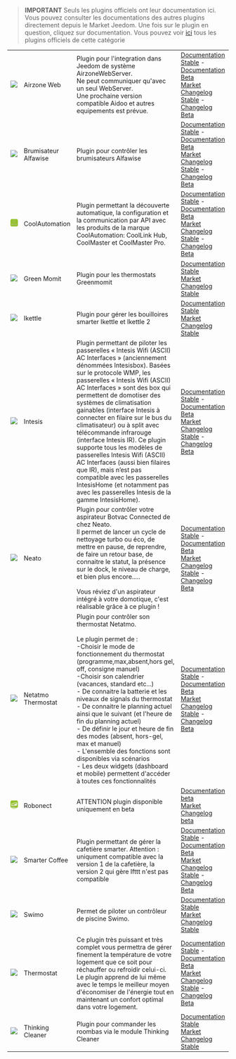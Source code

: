 
>**IMPORTANT**
>Seuls les plugins officiels ont leur documentation ici. Vous pouvez consulter les documentations des autres plugins directement depuis le Market Jeedom. Une fois sur le plugin en question, cliquez sur documentation.
>Vous pouvez voir [ici](https://market.jeedom.com/index.php?v=d&p=market&type=plugin&categorie=wellness) tous les plugins officiels de cette catégorie


| | | | |
|--- | --- | --- | ---|
|<img src="airzone/airzone_icon.png" class="pluginLogo" width="100" />|Airzone Web|Plugin pour l'integration dans Jeedom de système AirzoneWebServer.<br/>Ne peut communiquer qu'avec un seul WebServer.<br/>Une prochaine version compatible Aidoo et autres equipements est prévue.|[Documentation Stable](airzone/index.md) - [Documentation Beta](airzone/beta/index.md)<br/>[Market](https://market.jeedom.com/index.php?v=d&p=market_display&id=4216)<br/>[Changelog Stable](airzone/changelog.md) - [Changelog Beta](airzone/beta/changelog.md)|
|<img src="alfawiseumist/alfawiseumist_icon.png" class="pluginLogo" width="100" />|Brumisateur Alfawise|Plugin pour contrôler les brumisateurs Alfawise|[Documentation Stable](alfawiseumist/index.md) - [Documentation Beta](alfawiseumist/beta/index.md)<br/>[Market](https://market.jeedom.com/index.php?v=d&p=market_display&id=3296)<br/>[Changelog Stable](alfawiseumist/changelog.md) - [Changelog Beta](alfawiseumist/beta/changelog.md)|
|<img src="coolAutomation/coolAutomation_icon.png" class="pluginLogo" width="100" />|CoolAutomation|Plugin permettant la découverte automatique, la configuration et la communication par API avec les produits de la marque CoolAutomation: CoolLink Hub, CoolMaster et CoolMaster Pro.|[Documentation Stable](coolAutomation/index.md) - [Documentation Beta](coolAutomation/beta/index.md)<br/>[Market](https://market.jeedom.com/index.php?v=d&p=market_display&id=4504)<br/>[Changelog Stable](coolAutomation/changelog.md) - [Changelog Beta](coolAutomation/beta/changelog.md)|
|<img src="greenmomit/greenmomit_icon.png" class="pluginLogo" width="100" />|Green Momit|Plugin pour les thermostats Greenmomit|[Documentation Stable](greenmomit/index.md)<br/>[Market](https://market.jeedom.com/index.php?v=d&p=market_display&id=1081)<br/>[Changelog Stable](greenmomit/changelog.md)|
|<img src="ikettle/ikettle_icon.png" class="pluginLogo" width="100" />|Ikettle|Plugin pour gérer les bouilloires smarter Ikettle et Ikettle 2|[Documentation Stable](ikettle/index.md)<br/>[Market](https://market.jeedom.com/index.php?v=d&p=market_display&id=3297)<br/>[Changelog Stable](ikettle/changelog.md)|
|<img src="intesis/intesis_icon.png" class="pluginLogo" width="100" />|Intesis|Plugin permettant de piloter les passerelles « Intesis Wifi (ASCII) AC Interfaces » (anciennement dénommées Intesisbox). Basées sur le protocole WMP, les passerelles « Intesis Wifi (ASCII) AC Interfaces » sont des box qui permettent de domotiser des systèmes de climatisation gainables (interface Intesis à connecter en filaire sur le bus du climatisateur) ou à split avec télécommande infrarouge (interface Intesis IR). Ce plugin supporte tous les modèles de passerelles Intesis Wifi (ASCII) AC Interfaces (aussi bien filaires que IR), mais n’est pas compatible avec les passerelles IntesisHome (et notamment pas avec les passerelles Intesis de la gamme IntesisHome).|[Documentation Stable](intesis/index.md) - [Documentation Beta](intesis/beta/index.md)<br/>[Market](https://market.jeedom.com/index.php?v=d&p=market_display&id=3921)<br/>[Changelog Stable](intesis/changelog.md) - [Changelog Beta](intesis/beta/changelog.md)|
|<img src="neato/neato_icon.png" class="pluginLogo" width="100" />|Neato|Plugin pour contrôler votre aspirateur Botvac Connected de chez Neato.<br/>Il permet de lancer un cycle de nettoyage turbo ou éco, de mettre en pause, de reprendre, de faire un retour base, de connaitre le statut, la présence sur le dock, le niveau de charge, et bien plus encore.....<br/><br/>Vous réviez d'un aspirateur intégré à votre domotique, c'est réalisable grâce à ce plugin !|[Documentation Stable](neato/index.md) - [Documentation Beta](neato/beta/index.md)<br/>[Market](https://market.jeedom.com/index.php?v=d&p=market_display&id=2260)<br/>[Changelog Stable](neato/changelog.md) - [Changelog Beta](neato/beta/changelog.md)|
|<img src="netatmoThermostat/netatmoThermostat_icon.png" class="pluginLogo" width="100" />|Netatmo Thermostat|Plugin pour contrôler son thermostat Netatmo.<br/><br/>Le plugin permet de :<br/>-Choisir le mode de fonctionnement du thermostat (programme,max,absent,hors gel, off, consigne manuel)<br/>-Choisir son calendrier (vacances, standard etc...)<br/>- De connaitre la batterie et les niveaux de signals du thermostat<br/>- De connaitre le planning actuel ainsi que le suivant (et l'heure de fin du planning actuel)<br/>- De définir le jour et heure de fin des modes (absent, hors-gel, max et manuel)<br/>- L'ensemble des fonctions sont disponibles via scénarios<br/>- Les deux widgets (dashboard et mobile) permettent d'accéder à toutes ces fonctionnalités|[Documentation Stable](netatmoThermostat/index.md) - [Documentation Beta](netatmoThermostat/beta/index.md)<br/>[Market](https://market.jeedom.com/index.php?v=d&p=market_display&id=1969)<br/>[Changelog Stable](netatmoThermostat/changelog.md) - [Changelog Beta](netatmoThermostat/beta/changelog.md)|
|<img src="robonect/beta/robonect_icon.png" class="pluginLogo" width="100" />|Robonect|ATTENTION plugin disponible uniquement en beta<br/>|[Documentation beta](robonect/beta/index.md)<br/>[Market](https://market.jeedom.com/index.php?v=d&p=market_display&id=3405)<br/>[Changelog beta](robonect/beta/changelog.md)|
|<img src="smartercoffee/smartercoffee_icon.png" class="pluginLogo" width="100" />|Smarter Coffee|Plugin permettant de gérer la cafetière smarter. Attention : uniqument compatible avec la version 1 de la cafetière, la version 2 qui gère Ifttt n'est pas compatible|[Documentation Stable](smartercoffee/index.md) - [Documentation Beta](smartercoffee/beta/index.md)<br/>[Market](https://market.jeedom.com/index.php?v=d&p=market_display&id=2285)<br/>[Changelog Stable](smartercoffee/changelog.md) - [Changelog Beta](smartercoffee/beta/changelog.md)|
|<img src="swimo/swimo_icon.png" class="pluginLogo" width="100" />|Swimo|Permet de piloter un contrôleur de piscine Swimo.|[Documentation Stable](swimo/index.md)<br/>[Market](https://market.jeedom.com/index.php?v=d&p=market_display&id=3747)<br/>[Changelog Stable](swimo/changelog.md)|
|<img src="thermostat/thermostat_icon.png" class="pluginLogo" width="100" />|Thermostat|Ce plugin très puissant et très complet vous permettra de gérer finement la température de votre logement que ce soit pour réchauffer ou refroidir celui-ci. Le plugin apprend de lui même avec le temps le meilleur moyen d'économiser de l'énergie tout en maintenant un confort optimal dans votre logement.|[Documentation Stable](thermostat/index.md) - [Documentation Beta](thermostat/beta/index.md)<br/>[Market](https://market.jeedom.com/index.php?v=d&p=market_display&id=77)<br/>[Changelog Stable](thermostat/changelog.md) - [Changelog Beta](thermostat/beta/changelog.md)|
|<img src="thinkingCleaner/thinkingCleaner_icon.png" class="pluginLogo" width="100" />|Thinking Cleaner|Plugin pour commander les roombas via le module Thinking Cleaner|[Documentation Stable](thinkingCleaner/index.md)<br/>[Market](https://market.jeedom.com/index.php?v=d&p=market_display&id=1712)<br/>[Changelog Stable](thinkingCleaner/changelog.md)|
